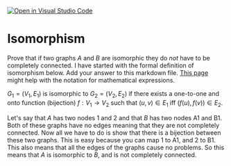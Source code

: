 [![Open in Visual Studio Code](https://classroom.github.com/assets/open-in-vscode-718a45dd9cf7e7f842a935f5ebbe5719a5e09af4491e668f4dbf3b35d5cca122.svg)](https://classroom.github.com/online_ide?assignment_repo_id=12764302&assignment_repo_type=AssignmentRepo)
# Isomorphism

Prove that if two graphs $A$ and $B$ are isomorphic they do *not* have to
be completely connected. I have started with the formal definition of
isomorphism below. Add your answer to this markdown file. [This
page](https://docs.github.com/en/get-started/writing-on-github/working-with-advanced-formatting/writing-mathematical-expressions)
might help with the notation for mathematical expressions.

$G_1=(V_1 , E_1)$ is isomorphic to $G_2 = (V_2, E_2)$ if there exists a
one-to-one and onto function (bijection) $f: V_1 \rightarrow V_2$ such that $(u,v)
\in E_1$ iff $(f(u),f(v)) \in E_2$.


Let's say that $A$ has two nodes 1 and 2 and that $B$ has two nodes A1 and B1.
Both of these graphs have no edges meaning that they are not
completely connected. Now all we have to do is show that there is a bijection
between these two graphs. This is easy because you can map 1 to A1, and 2 to B1.
This also means that all the edges of the graphs cause no problems. So this 
means that $A$ is isomorphic to $B$, and is not completely connected.